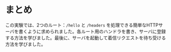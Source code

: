 # まとめ

この実験では、2つのルート：`/hello` と `/headers` を処理できる簡単なHTTPサーバを書くように求められました。各ルート用のハンドラを書き、サーバに登録する方法を学びました。最後に、サーバを起動して着信リクエストを待ち受ける方法を学びました。
